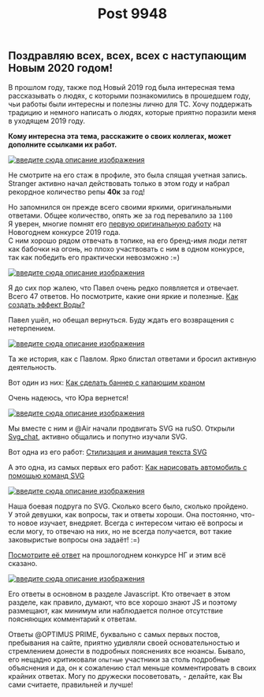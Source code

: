 ﻿---
title: "Post 9948"
se.owner.user_id: 28748
se.owner.display_name: "Alexandr_TT"
se.owner.link: "https://ru.meta.stackoverflow.com/users/28748/alexandr-tt"
se.link: "https://ru.meta.stackoverflow.com/a/9948"
se.post_id: 9948
se.post_type: answer
se.score: 11
---
<h2>Поздравляю всех, всех, всех с наступающим Новым 2020 годом!</h2>

<p>В прошлом году, также под Новый 2019 год была интересная тема рассказывать о людях, с которыми познакомились в прошедшем году, чьи работы были интересны и полезны лично для ТС. Хочу поддержать традицию и немного написать о людях, которые приятно поразили меня в уходящем 2019 году.   </p>

<p><strong>Кому интересна эта тема, расскажите о своих коллегах, может дополните ссылками  их работ.</strong></p>

<p><a href="https://i.stack.imgur.com/KvrJw.png" rel="nofollow noreferrer"><img src="https://i.stack.imgur.com/KvrJw.png" alt="введите сюда описание изображения"></a>    </p>

<p>Не смотрите на его стаж в профиле, это была спящая учетная запись.<br>
 Stranger активно начал действовать только в этом году и набрал рекордное количество репы <strong>40к</strong> за год!    </p>

<p>Но запомнился он прежде всего своими яркими, оригинальными ответами. Общее количество, опять же за год перевалило за <code>1100</code><br>
 Я уверен,  многие помнят его <a href="https://ru.stackoverflow.com/a/927012/28748"> первую оригинальную  работу</a> на Новогоднем конкурсе 2019 года.<br>
 С ним хорошо рядом отвечать в топике, на его бренд-имя люди летят как бабочки на огонь, но плохо участвовать с ним в одном конкурсе, так как победить его практически невозможно :=) </p>

<p><a href="https://i.stack.imgur.com/Zz1jK.png" rel="nofollow noreferrer"><img src="https://i.stack.imgur.com/Zz1jK.png" alt="введите сюда описание изображения"></a></p>

<p>Я до сих пор жалею, что Павел очень редко появляется и отвечает. Всего 47 ответов. Но посмотрите, какие они яркие и полезные.  <a href="https://ru.stackoverflow.com/a/825600/28748">Как создать эффект Воды?</a>   </p>

<p>Павел ушёл, но обещал вернуться. Буду ждать его возвращения с нетерпением.  </p>

<p><a href="https://i.stack.imgur.com/I2E29.png" rel="nofollow noreferrer"><img src="https://i.stack.imgur.com/I2E29.png" alt="введите сюда описание изображения"></a>     </p>

<p>Та же история, как с Павлом. Ярко блистал ответами и бросил активную деятельность. </p>

<p>Вот один из них: <a href="https://ru.stackoverflow.com/a/924052/28748">Как сделать баннер с капающим краном</a>   </p>

<p>Очень надеюсь, что Юра вернется!   </p>

<p><a href="https://i.stack.imgur.com/pkani.png" rel="nofollow noreferrer"><img src="https://i.stack.imgur.com/pkani.png" alt="введите сюда описание изображения"></a>  </p>

<p>Мы вместе с ним и @Air начали продвигать SVG на ruSO. Открыли <a href="https://chat.stackexchange.com/rooms/70612/svg-chat">Svg_chat</a>, активно общались и попутно изучали SVG.  </p>

<p>Вот одна из его работ:  <a href="https://ru.stackoverflow.com/q/803801/28748">Стилизация и анимация текста SVG</a>  </p>

<p>А это одна, из самых первых его работ: <a href="https://ru.stackoverflow.com/a/787491/28748">Как нарисовать автомобиль с помощью команд SVG</a> </p>

<p><a href="https://i.stack.imgur.com/ttCar.png" rel="nofollow noreferrer"><img src="https://i.stack.imgur.com/ttCar.png" alt="введите сюда описание изображения"></a> </p>

<p>Наша боевая подруга по SVG. Сколько всего было, сколько пройдено.<br>
У этой девушки, как вопросы, так и ответы хороши. Она постоянно, что-то новое изучает, внедряет. Всегда с интересом читаю её вопросы и если могу, то отвечаю на них, но не всегда получается, вот такие заковыристые вопросы она задаёт!  :=)    </p>

<p><a href="https://ru.stackoverflow.com/a/926581/28748">Посмотрите её ответ</a> на прошлогоднем конкурсе НГ и этим всё сказано.  </p>

<p><a href="https://i.stack.imgur.com/gcGJu.png" rel="nofollow noreferrer"><img src="https://i.stack.imgur.com/gcGJu.png" alt="введите сюда описание изображения"></a></p>

<p>Его ответы в основном в разделе Javascript. Кто отвечает в этом разделе, как правило, думают, что все хорошо знают JS и поэтому размещают, как минимум или наблюдается полное отсутствие поясняющих комментарий к ответам.  </p>

<p>Ответы @OPTIMUS PRIME, буквально с самых первых постов, пребывания на сайте, приятно удивляли своей основательностью и стремлением донести в подробных пояснениях все нюансы. Бывало, его нещадно критиковали <code>опытные</code> участники за столь подробные объяснения и да, он к сожалению стал меньше комментировать в своих крайних ответах. Могу по дружески посоветовать, - делайте, как Вы сами считаете, правильней и лучше!</p>
